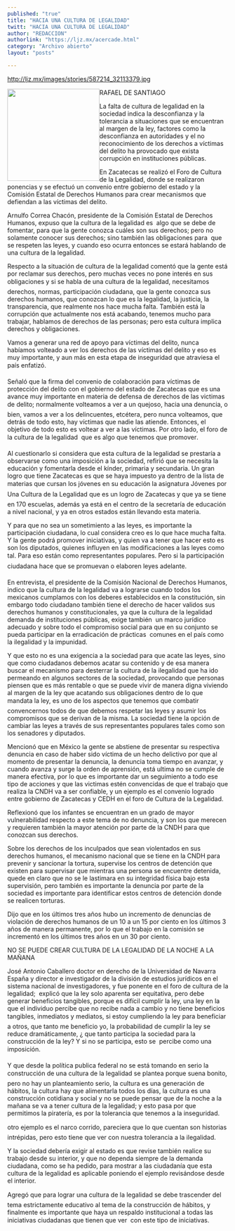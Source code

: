 ```yaml
---
published: "true"
title: "HACIA UNA CULTURA DE LEGALIDAD"
twitt: "HACIA UNA CULTURA DE LEGALIDAD"
author: "REDACCION"
authorlink: "https://ljz.mx/acercade.html"
category: "Archivo abierto"
layout: "posts"

---
```

http://ljz.mx/images/stories/587214_32113379.jpg

  <img src="http://ljz.mx/images/stories/587214_32113379.jpg" border="0" width="210" style="float: left;" />RAFAEL DE SANTIAGO



  La falta de cultura de legalidad en la sociedad indica la desconfianza y la tolerancia a situaciones que se encuentran al margen de la ley, factores como la desconfianza en autoridades y el no reconocimiento de los derechos a víctimas del delito ha provocado que exista corrupción en instituciones públicas. 



En Zacatecas se realizó el Foro de Cultura de la Legalidad, donde se realizaron ponencias y se efectuó un convenio entre gobierno del estado y la Comisión Estatal de Derechos Humanos para crear mecanismos que defiendan a las víctimas del delito.  

  Arnulfo Correa Chacón, presidente de la Comisión Estatal de Derechos Humanos, expuso que la cultura de la legalidad es  algo que se debe de fomentar, para que la gente conozca cuáles son sus derechos; pero no solamente conocer sus derechos; sino también las obligaciones para  que se respeten las leyes, y cuando eso ocurra entonces se estará hablando de una cultura de la legalidad.



  Respecto a la situación de cultura de la legalidad comentó que la gente está por reclamar sus derechos, pero muchas veces no pone interés en sus obligaciones y si se habla de una cultura de la legalidad, necesitamos  derechos, normas, participación ciudadana, que la gente conozca sus derechos humanos, que conozcan lo que es la legalidad, la justicia, la transparencia, que realmente nos hace mucha falta. También está la corrupción que actualmente nos está acabando, tenemos mucho para trabajar, hablamos de derechos de las personas; pero esta cultura implica derechos y obligaciones.



  Vamos a generar una red de apoyo para víctimas del delito, nunca habíamos volteado a ver los derechos de las víctimas del delito y eso es muy importante, y aun más en esta etapa de inseguridad que atraviesa el país enfatizó.



  Señaló que la firma del convenio de colaboración para víctimas de protección del delito con el gobierno del estado de Zacatecas que es una avance muy importante en materia de defensa de derechos de las victimas de delito; normalmente volteamos a ver a un quejoso, hacia una denuncia, o bien, vamos a ver a los delincuentes, etcétera, pero nunca volteamos, que detrás de todo esto, hay víctimas que nadie las atiende. Entonces, el objetivo de todo esto es voltear a ver a las víctimas. Por otro lado, el foro de la cultura de la legalidad  que es algo que tenemos que promover.



  Al cuestionarlo si considera que esta cultura de la legalidad se prestaría a observarse como una imposición a la sociedad, refirió que se necesita la educación y fomentarla desde el kínder, primaria y secundaria. Un gran logro que tiene Zacatecas es que se haya impuesto ya dentro de la lista de materias que cursan los jóvenes en su educación la asignatura Jóvenes por Una Cultura de la Legalidad que es un logro de Zacatecas y que ya se tiene en 170 escuelas, además ya está en el centro de la secretaría de educación a nivel nacional, y ya en otros estados están llevando esta materia.



  Y para que no sea un sometimiento a las leyes, es importante la participación ciudadana, lo cual considera creo es lo que hace mucha falta. Y la gente podrá promover iniciativas, y quien va a tener que hacer esto es son los diputados, quienes influyen en las modificaciones a las leyes como tal. Para eso están como representantes populares. Pero si la participación ciudadana hace que se promuevan o elaboren leyes adelante.



  En entrevista, el presidente de la Comisión Nacional de Derechos Humanos, indico que la cultura de la legalidad va a lograrse cuando todos los mexicanos cumplamos con los deberes establecidos en la constitución, sin embargo todo ciudadano también tiene el derecho de hacer validos sus derechos humanos y constitucionales, ya que la cultura de la legalidad demanda de instituciones públicas, exige también  un marco jurídico adecuado y sobre todo el compromiso social para que en su conjunto se pueda participar en la erradicación de prácticas  comunes en el país como la ilegalidad y la impunidad.



  Y que esto no es una exigencia a la sociedad para que acate las leyes, sino que como ciudadanos debemos acatar su contenido y de esa manera buscar el mecanismo para desterrar la cultura de la ilegalidad que ha ido permeando en algunos sectores de la sociedad, provocando que personas piensen que es más rentable o que se puede vivir de manera digna viviendo al margen de la ley que acatando sus obligaciones dentro de lo que mandata la ley, es uno de los aspectos que tenemos que combatir convencernos todos de que debemos respetar las leyes y asumir los compromisos que se derivan de la misma. La sociedad tiene la opción de cambiar las leyes a través de sus representantes populares tales como son los senadores y diputados.



  Mencionó que en México la gente se abstiene de presentar su respectiva denuncia en caso de haber sido víctima de un hecho delictivo por que al momento de presentar la denuncia, la denuncia toma tiempo en avanzar, y cuando avanza y surge la orden de aprensión, está ultima no se cumple de manera efectiva, por lo que es importante dar un seguimiento a todo ese tipo de acciones y que las victimas estén convencidas de que el trabajo que realiza la CNDH va a ser confiable, y un ejemplo es el convenio logrado entre gobierno de Zacatecas y CEDH en el foro de Cultura de la Legalidad.



  Reflexionó que los infantes se encuentran en un grado de mayor vulnerabilidad respecto a este tema de no denuncia, y son los que merecen y requieren también la mayor atención por parte de la CNDH para que conozcan sus derechos.



  Sobre los derechos de los inculpados que sean violentados en sus derechos humanos, el mecanismo nacional que se tiene en la CNDH para prevenir y sancionar la tortura, supervise los centros de detención que existen para supervisar que mientras una persona se encuentre detenida, quede en claro que no se le lastimara en su integridad física bajo esta supervisión, pero también es importante la denuncia por parte de la sociedad es importante para identificar estos centros de detención donde se realicen torturas.



  Dijo que en los últimos tres años hubo un incremento de denuncias de violación de derechos humanos de un 10 a un 15 por ciento en los últimos 3 años de manera permanente, por lo que el trabajo en la comisión se incrementó en los últimos tres años en un 30 por ciento.



   



  NO SE PUEDE CREAR CULTURA DE LA LEGALIDAD DE LA NOCHE A LA MAÑANA



  José Antonio Caballero doctor en derecho de la Universidad de Navarra España y director e investigador de la división de estudios jurídicos en el sistema nacional de investigadores, y fue ponente en el foro de cultura de la legalidad;  explicó que la ley solo aparenta ser equitativa, pero debe generar beneficios tangibles, porque es difícil cumplir la ley, una ley en la que el individuo percibe que no recibe nada a cambio y no tiene beneficios tangibles, inmediatos y mediatos, si estoy cumpliendo la ley para beneficiar a otros, que tanto me beneficio yo, la probabilidad de cumplir la ley se reduce dramáticamente, ¿ que tanto participa la sociedad para la construcción de la ley? Y si no se participa, esto se  percibe como una imposición.



  Y que desde la política publica federal no se está tomando en serio la construcción de una cultura de la legalidad se plantea porque suena bonito, pero no hay un planteamiento serio, la cultura es una generación de hábitos, la cultura hay que alimentarla todos los días, la cultura es una construcción cotidiana y social y no se puede pensar que de la noche a la mañana se va a tener cultura de la legalidad; y esto pasa por que permitimos la piratería, es por la tolerancia que tenemos a la inseguridad.



  otro ejemplo es el narco corrido, pareciera que lo que cuentan son historias intrépidas, pero esto tiene que ver con nuestra tolerancia a la ilegalidad.



  Y la sociedad debería exigir al estado es que revise también realice su trabajo desde su interior, y que no dependa siempre de la demanda ciudadana, como se ha pedido, para mostrar a las ciudadanía que esta cultura de la legalidad es aplicable poniendo el ejemplo revisándose desde el interior.



  Agregó que para lograr una cultura de la legalidad se debe trascender del tema estrictamente educativo al tema de la construcción de hábitos, y finalmente es importante que haya un respaldo institucional a todas las iniciativas ciudadanas que tienen que ver  con este tipo de iniciativas.



   


 

